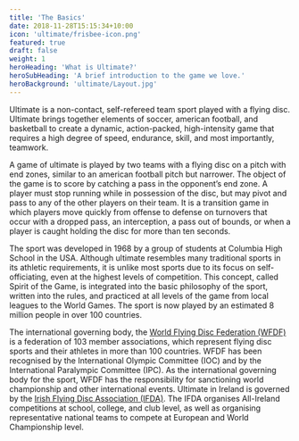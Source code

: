 ```yaml
---
title: 'The Basics'
date: 2018-11-28T15:15:34+10:00
icon: 'ultimate/frisbee-icon.png'
featured: true
draft: false
weight: 1
heroHeading: 'What is Ultimate?'
heroSubHeading: 'A brief introduction to the game we love.'
heroBackground: 'ultimate/Layout.jpg'
---
```


Ultimate is a non-contact, self-refereed team sport played with a flying disc. Ultimate brings together elements of soccer, american football, and basketball to create a dynamic, action-packed, high-intensity game that requires a high degree of speed, endurance, skill, and most importantly, teamwork.

A game of ultimate is played by two teams with a flying disc on a pitch with end zones, similar to an american football pitch but narrower. The object of the game is to score by catching a pass in the opponent’s end zone. A player must stop running while in possession of the disc, but may pivot and pass to any of the other players on their team. It is a transition game in which players move quickly from offense to defense on turnovers that occur with a dropped pass, an interception, a pass out of bounds, or when a player is caught holding the disc for more than ten seconds. 

The sport was developed in 1968 by a group of students at Columbia High School in the USA. Although ultimate resembles many traditional sports in its athletic requirements, it is unlike most sports due to its focus on self-officiating, even at the highest levels of competition. This concept, called Spirit of the Game, is integrated into the basic philosophy of the sport, written into the rules, and practiced at all levels of the game from local leagues to the World Games. The sport is now played by an estimated 8 million people in over 100 countries. 

The international governing body, the [World Flying Disc Federation (WFDF)](https://wfdf.sport) is a federation of 103 member associations, which represent flying disc sports and their athletes in more than 100 countries. WFDF has been recognised by the International Olympic Committee (IOC) and by the International Paralympic Committee (IPC). As the international governing body for the sport, WFDF has the responsibility for sanctioning world championship and other international events. Ultimate in Ireland is governed by the [Irish Flying Disc Association (IFDA)](https:www.irishultimate.com). The IFDA organises All-Ireland competitions at school, college, and club level, as well as organising representative national teams to compete at European and World Championship level. 





